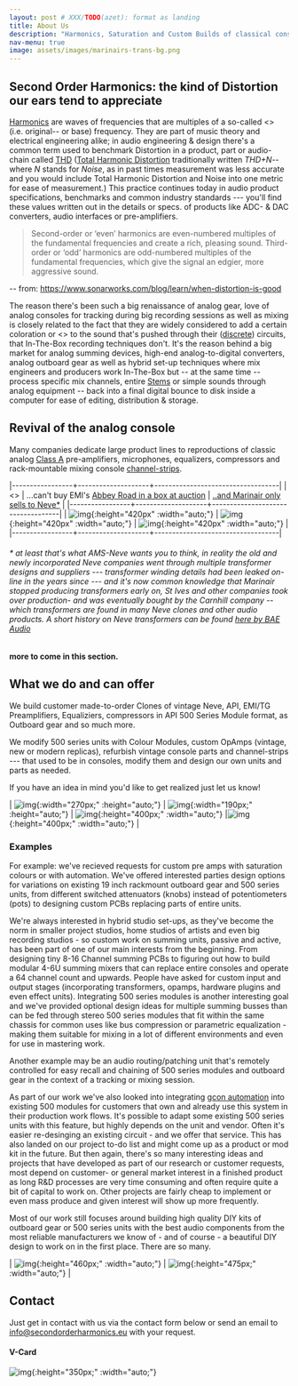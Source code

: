 ```yaml
---
layout: post # XXX/TODO(azet): format as landing
title: About Us
description: "Harmonics, Saturation and Custom Builds of classical console and outboard gear"
nav-menu: true
image: assets/images/marinairs-trans-bg.png
---
```



## Second Order Harmonics: the kind of Distortion our ears tend to appreciate

[Harmonics](https://en.wikipedia.org/wiki/Harmonic) are waves of frequencies that are multiples of a so-called <<fundamental>> (i.e. original-- or base) frequency. They are part of music theory and electrical engineering alike; in audio engineering & design there's a common term used to benchmark Distortion in a product, part or audio-chain called [THD](https://en.wikipedia.org/wiki/Total_harmonic_distortion) ([Total Harmonic Distortion](https://en.wikipedia.org/wiki/Total_harmonic_distortion) traditionally written *THD+N*--where *N* stands for *Noise*, as in past times measurement was less accurate and you would include Total Harmonic Distortion and Noise into one metric for ease of measurement.) This practice continues today in audio product specifications, benchmarks and common industry standards --- you'll find these values written out in the details or specs. of products like ADC- & DAC converters, audio interfaces or pre-amplifiers.

> Second-order or ‘even’ harmonics are even-numbered multiples of the fundamental
> frequencies and create a rich, pleasing sound. Third-order or ‘odd’ harmonics are 
> odd-numbered multiples of the fundamental frequencies, which give the signal an 
> edgier, more aggressive sound.

-- from: <https://www.sonarworks.com/blog/learn/when-distortion-is-good>


The reason there's been such a big renaissance of analog gear, love of analog consoles for tracking during big recording sessions as well as mixing is closely related to the fact that they are widely considered to add a certain coloration or <<warmth>> to the sound that's pushed through their ([discrete](https://en.wikipedia.org/wiki/Electronic_component)) circuits, that In-The-Box recording techniques don't. It's the reason behind a big market for analog summing devices, high-end analog-to-digital converters, analog outboard gear as well as hybrid set-up techniques where mix engineers and producers work In-The-Box but -- at the same time -- process specific mix channels, entire [Stems](https://en.wikipedia.org/wiki/Stem_(audio)) or simple sounds through analog equipment -- back into a final digital bounce to disk inside a computer for ease of editing, distribution & storage.


## Revival of the analog console
Many companies dedicate large product lines to reproductions of classic analog [Class A](https://en.wikipedia.org/wiki/Power_amplifier_classes) pre-amplifiers, microphones, equalizers, compressors and rack-mountable mixing console [channel-strips](https://en.wikipedia.org/wiki/Channel_strip).

|-----------------+--------------------+-----------------------------------|
| <<Unobtainium>> | ...can't buy EMI's [Abbey Road in a box at auction](https://thevinylfactory.com/features/recording-console-pink-floyd-abbey-road-auction) | [..and Marinair only sells to Neve*](https://www.ams-neve.com/about-marinair) |
|-----------------+--------------------+-----------------------------------|
| ![img](assets/images/nevecommercial.jpg){:height="420px" :width="auto;"} | ![img](assets/images/emiconsole02.jpg){:height="420px" :width="auto;"} | ![img](assets/images/nevecompromise.jpg){:height="420px" :width="auto;"} |
|-----------------+--------------------+-----------------------------------|

###### * at least that's what AMS-Neve wants you to think, in reality the old and newly incorporated Neve companies went through multiple transformer designs and suppliers --- transformer winding details had been leaked on-line in the years since --- and it's now common knowledge that Marinair stopped producing transformers early on, St Ives and other companies took over production- and was eventually bought by the Carnhill company -- which transformers are found in many Neve clones and other audio products. A short history on Neve transformers can be found *[here by BAE Audio](https://www.youtube.com/watch?v=gTPkDHDp8QQ)*


**more to come in this section.**

## What we do and can offer
We build customer made-to-order Clones of vintage Neve, API, EMI/TG Preamplifiers, Equaliziers, compressors in API 500 Series Module format, as Outboard gear and so much more.

We modify 500 series units with Colour Modules, custom OpAmps (vintage, new or modern replicas), refurbish vintage console parts and channel-strips --- that used to be in consoles, modify them and design our own units and parts as needed.

If you have an idea in mind you'd like to get realized just let us know!

| ![img](assets/images/studer01.JPG){:width="270px;" :height="auto;"} | ![img](assets/images/studer03.JPG){:width="190px;" :height="auto;"} |  ![img](assets/images/neve-33609.jpg){:height="400px;" :width="auto;"} |![img](assets/images/aural-exciter-pcb.jpg){:height="400px;" :width="auto;"} |


### Examples

For example: we've recieved requests for custom pre amps with saturation colours or with automation.  We've offered interested parties design options for variations on existing 19 inch rackmount outboard gear and 500 series units, from different switched attenuators (knobs) instead of potentiometers (pots) to designing custom PCBs replacing parts of entire units.

We're always interested in hybrid studio set-ups, as they've become the norm in smaller project studios, home studios of artists and even big recording studios - so custom work on summing units, passive and active, has been part of one of our main interests from the beginning. From designing tiny 8-16 Channel summing PCBs to figuring out how to build modular 4-6U summing mixers that can replace entire consoles and operate a 64 channel count and upwards. People have asked for custom input and output stages (incorporating transformers, opamps, hardware plugins and even effect units). Integrating 500 series modules is another interesting goal and we've provided optional design ideas for multiple summing busses than can be fed through stereo 500 series modules that fit within the same chassis for common uses like bus compression or parametric equalization - making them suitable for mixing in a lot of different environments and even for use in mastering work.

Another example may be an audio routing/patching unit that's remotely controlled for easy recall and chaining of 500 series modules and outboard gear in the context of a tracking or mixing session.

As part of our work we've also looked into integrating [gcon automation](https://wesaudio.com/gcon-open-system/) into existing 500 modules for customers that own and already use this system in their production work flows. It's possible to adapt some existing 500 series units with this feature, but highly depends on the unit and vendor. Often it's easier re-desinging an existing circuit - and we offer that service. This has also landed on our project to-do list and might come up as a product or mod kit in the future. But then again, there's so many interesting ideas and projects that have developed as part of our research or customer requests, most depend on customer- or general  market interest in a finished product as long R&D processes are very time consuming and often require quite a bit of capital to work on. Other projects are fairly cheap to implement or even mass produce and given interest will show up more frequently. 

Most of our work still focuses around building high quality DIY kits of outboard gear or 500 series units with the best audio components from the most reliable manufacturers we know of - and of course - a beautiful DIY design to work on in the first place. There are so many.


| ![img](assets/images/workbench.jpg){:height="460px;" :width="auto;"} | ![img](assets/images/aural-exciter.jpg){:height="475px;" :width="auto;"} |

## Contact

Just get in contact with us via the contact form below or send an email to [info@secondorderharmonics.eu](mailto:info@secondorderharmonics.eu) with your request.

#### V-Card

![img](assets/images/vcard.png){:height="350px;" :width="auto;"}



